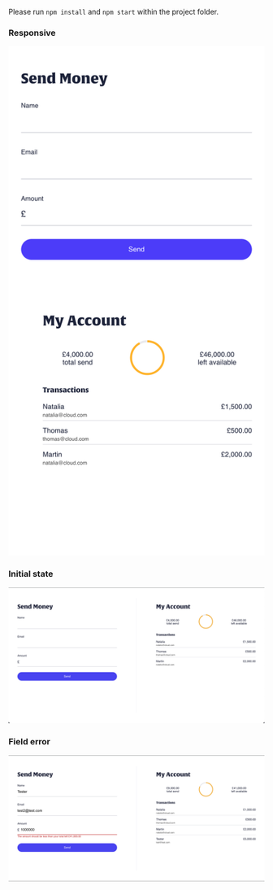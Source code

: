 Please run `npm install` and `npm start` within the project folder.

### Responsive
![Responsive rendered](https://github.com/marlonbarcarol/send-money-app/blob/main/0-rendered-responsive.png "Responsive rendered")

### Initial state
![Initial state rendered](https://github.com/marlonbarcarol/send-money-app/blob/main/1-rendered-initial-state.png "Initial state rendered")

### Field error
![Field error rendered](https://github.com/marlonbarcarol/send-money-app/blob/main/2-rendered-field-error.png "Field error rendered")
